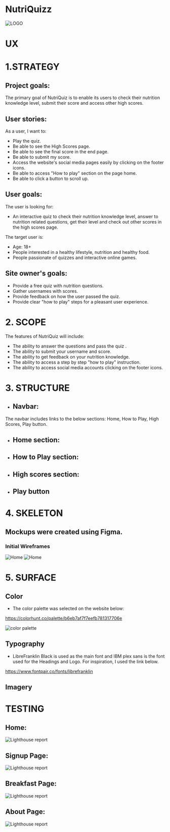 # NutriQuizz
![LOGO](assets/images/nutri.png) 



# UX

# 1.STRATEGY 

## Project goals:
The primary goal of NutriQuiz is to enable its users to check their nutrition knowledge level, submit their score and access other high scores. 

## User stories:

As a user, I want to:
* Play the quiz.
* Be able to see the High Scores page. 
* Be able to see the final score in the end page. 
* Be able to submit my score. 
* Access the website's social media pages easily by clicking on the footer icons. 
* Be able to access "How to play" section on the page home. 
* Be able to click a button to scroll up. 


 ## User goals:
The user is looking for:
* An interactive quiz to check their nutrition knowledge level, answer to nutrition related questions, get their level and check out other scores in the high scores page. 

The target user is:
* Age: 18+
* People interested in a healthy lifestyle, nutrition and healthy food.
* People passionate of quizzes and interactive online games. 

## Site owner's goals:
* Provide a free quiz with nutrition questions.
* Gather usernames with scores. 
* Provide feedback on how the user passed the quiz. 
* Provide clear "how to play" steps for a pleasant user experience. 


# 2. SCOPE
The features of NutriQuiz will include:

* The ability to answer the questions and pass the quiz .
* The ability to submit your username and score.
* The ability to get feedback on your nutrition knowledge.
* The ability to access a step by step "how to play" instruction. 
* The ability to access social media accounts clicking on the footer icons. 



# 3. STRUCTURE

* ## Navbar: 
The navbar includes links to the below sections:
Home, How to Play, High Scores, Play button.

* ##  Home section: 

* ## How to Play section: 

* ## High scores section:


* ## Play button 




# 4. SKELETON 

## Mockups were created using Figma. 

### Initial Wireframes 
![Home](assets/images/home.png ) 
![Home](assets/images/quizz.png) 

# 5. SURFACE 


 ## Color 
* The color palette was selected on the website below:

https://colorhunt.co/palette/b6eb7af7f7eefb781317706e

![color palette](assets/images/palette.png)

 ## Typography

* LibreFranklin Black is used as the main font and IBM plex sans is the font used for the Headings and Logo. For inspiration, I used the link below. 

https://www.fontpair.co/fonts/librefranklin 

 ## Imagery



# TESTING


## Home:
![Lighthouse report](assets/images/)

## Signup Page:
![Lighthouse report](assets/images/)

## Breakfast Page:
![Lighthouse report](assets/images/)

## About Page:
![Lighthouse report](assets/images/)

